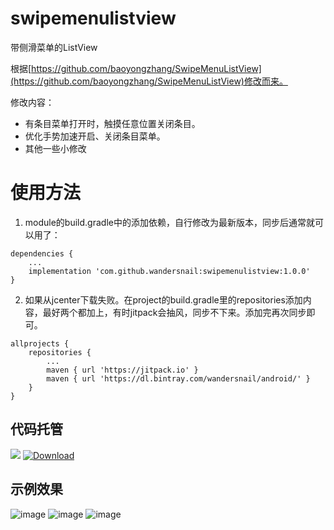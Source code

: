 # swipemenulistview
带侧滑菜单的ListView

根据[https://github.com/baoyongzhang/SwipeMenuListView](https://github.com/baoyongzhang/SwipeMenuListView)修改而来。

修改内容：

- 有条目菜单打开时，触摸任意位置关闭条目。
- 优化手势加速开启、关闭条目菜单。
- 其他一些小修改

# 使用方法

1. module的build.gradle中的添加依赖，自行修改为最新版本，同步后通常就可以用了：
```
dependencies {
	...
	implementation 'com.github.wandersnail:swipemenulistview:1.0.0'
}
```

2. 如果从jcenter下载失败。在project的build.gradle里的repositories添加内容，最好两个都加上，有时jitpack会抽风，同步不下来。添加完再次同步即可。
```
allprojects {
	repositories {
		...
		maven { url 'https://jitpack.io' }
		maven { url 'https://dl.bintray.com/wandersnail/android/' }
	}
}
```

## 代码托管
[![](https://jitpack.io/v/wandersnail/swipemenulistview.svg)](https://jitpack.io/#wandersnail/swipemenulistview)
[![Download](https://api.bintray.com/packages/wandersnail/android/swipemenulistview/images/download.svg) ](https://bintray.com/wandersnail/android/swipemenulistview/_latestVersion)

## 示例效果
![image](https://github.com/wandersnail/swipemenulistview/blob/master/screenshot/device-2018-05-27-191134.png)
![image](https://github.com/wandersnail/swipemenulistview/blob/master/screenshot/device-2018-05-27-191220.png)
![image](https://github.com/wandersnail/swipemenulistview/blob/master/screenshot/device-2018-05-27-191233.png)